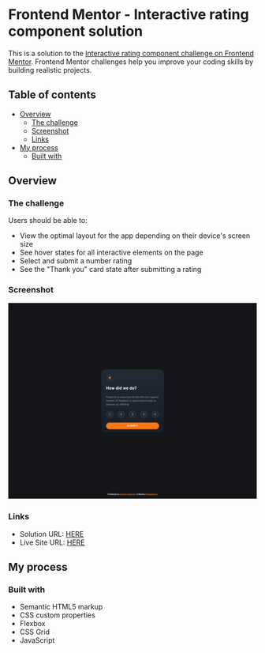 # Frontend Mentor - Interactive rating component solution

This is a solution to the [Interactive rating component challenge on Frontend Mentor](https://www.frontendmentor.io/challenges/interactive-rating-component-koxpeBUmI). Frontend Mentor challenges help you improve your coding skills by building realistic projects. 

## Table of contents

- [Overview](#overview)
  - [The challenge](#the-challenge)
  - [Screenshot](#screenshot)
  - [Links](#links)
- [My process](#my-process)
  - [Built with](#built-with)

## Overview

### The challenge

Users should be able to:

- View the optimal layout for the app depending on their device's screen size
- See hover states for all interactive elements on the page
- Select and submit a number rating
- See the "Thank you" card state after submitting a rating

### Screenshot

![](./screenshot.png)

### Links

- Solution URL: [HERE](https://www.frontendmentor.io/solutions/interactive-rating-component-html-css-js-fEZaIYWo7V)
- Live Site URL: [HERE](https://floriouffreyt.github.io/03_interactive_rating_component/)

## My process

### Built with

- Semantic HTML5 markup
- CSS custom properties
- Flexbox
- CSS Grid
- JavaScript